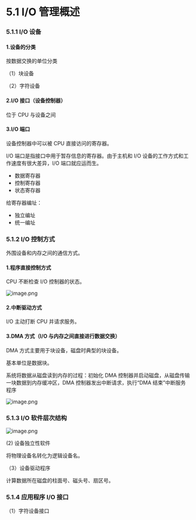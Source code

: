 # 5.1 I/O 管理概述

### 5.1.1 I/O 设备

#### 1.设备的分类

按数据交换的单位分类

（1）块设备

（2）字符设备

#### 2.I/O 接口（设备控制器）

位于 CPU 与设备之间

#### 3.I/O 端口

设备控制器中可以被 CPU 直接访问的寄存器。

I/O 端口是指接口中用于暂存信息的寄存器。由于主机和 I/O 设备的工作方式和工作速度有很大差异，I/O 端口就应运而生。

- 数据寄存器
- 控制寄存器
- 状态寄存器

给寄存器编址：

- 独立编址
- 统一编址

### 5.1.2 I/O 控制方式

外围设备和内存之间的通信方式。

#### 1.程序直接控制方式

CPU 不断检查 I/O 控制器的状态。

![image.png](https://csnotes.oss-cn-beijing.aliyuncs.com/photos/%E7%9B%B4%E6%8E%A5%E6%8E%A7%E5%88%B6%E6%96%B9%E5%BC%8F.png)

#### 2.中断驱动方式

I/O 主动打断 CPU 并请求服务。

#### 3.DMA 方式（I/O 与内存之间直接进行数据交换）

DMA 方式主要用于块设备，磁盘时典型的块设备。

基本单位是数据块。

系统将数据从磁盘读到内存的过程：初始化 DMA 控制器并启动磁盘，从磁盘传输一块数据到内存缓冲区，DMA 控制器发出中断请求，执行“DMA 结束”中断服务程序

![image.png](https://csnotes.oss-cn-beijing.aliyuncs.com/photos/DMA.png)

### 5.1.3 I/O 软件层次结构

![image.png](https://csnotes.oss-cn-beijing.aliyuncs.com/photos/IO%E8%BD%AF%E4%BB%B6%E5%B1%82%E6%AC%A1%E7%BB%93%E6%9E%84.png)

(2) 设备独立性软件

将物理设备名转化为逻辑设备名。

（3）设备驱动程序

计算数据所在磁盘的柱面号、磁头号、扇区号。

### 5.1.4 应用程序 I/O 接口

（1）字符设备接口


